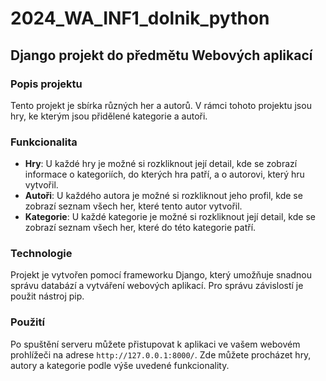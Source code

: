 # 2024_WA_INF1_dolnik_python
## Django projekt do předmětu Webových aplikací

### Popis projektu
Tento projekt je sbírka různých her a autorů. V rámci tohoto projektu jsou hry, ke kterým jsou přidělené kategorie a autoři. 

### Funkcionalita
- **Hry**: U každé hry je možné si rozkliknout její detail, kde se zobrazí informace o kategoriích, do kterých hra patří, a o autorovi, který hru vytvořil.
- **Autoři**: U každého autora je možné si rozkliknout jeho profil, kde se zobrazí seznam všech her, které tento autor vytvořil.
- **Kategorie**: U každé kategorie je možné si rozkliknout její detail, kde se zobrazí seznam všech her, které do této kategorie patří.

### Technologie
Projekt je vytvořen pomocí frameworku Django, který umožňuje snadnou správu databází a vytváření webových aplikací. Pro správu závislostí je použit nástroj pip.

### Použití
Po spuštění serveru můžete přistupovat k aplikaci ve vašem webovém prohlížeči na adrese `http://127.0.0.1:8000/`. Zde můžete procházet hry, autory a kategorie podle výše uvedené funkcionality.